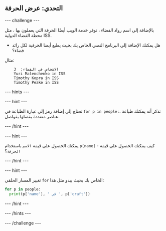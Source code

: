 ## التحدي: عرض الحرفة

--- challenge ---

بالإضافة إلى اسم رواد الفضاء ، توفر خدمة الويب أيضًا الحرفة التي يعملون بها ، مثل محطة الفضاء الدولية ISS.

+ هل يمكنك الإضافة إلى البرنامج النصي الخاص بك بحيث يطبع أيضا الحرفية لكل رائد فضاء؟ 

مثال:
```
    الاشخاص في الفضاء:  3
    Yuri Malenchenko in ISS
    Timothy Kopra in ISS
    Timothy Peake in ISS
```    

--- hints ---


--- hint ---

تحتاج إلى إضافة رمز إلى عبارة الطباعة في `for p in people:`. تذكر أنه يمكنك طباعة عناصر متعددة بفصلها بفواصل.

--- /hint ---

--- hint ---

يمكنك الحصول على قيمة `الاسم` باستخدام `p[name]` - كيف يمكنك الحصول على قيمة `الحرفة`؟

--- /hint ---

--- hint ---

تغيير المسار الحلقي `for` الخاص بك بحيث يبدو مثل هذا:

```python
for p in people:
  print(p['name'], ' في ', p['craft'])
```

--- /hint ---

--- /hints ---

--- /challenge ---